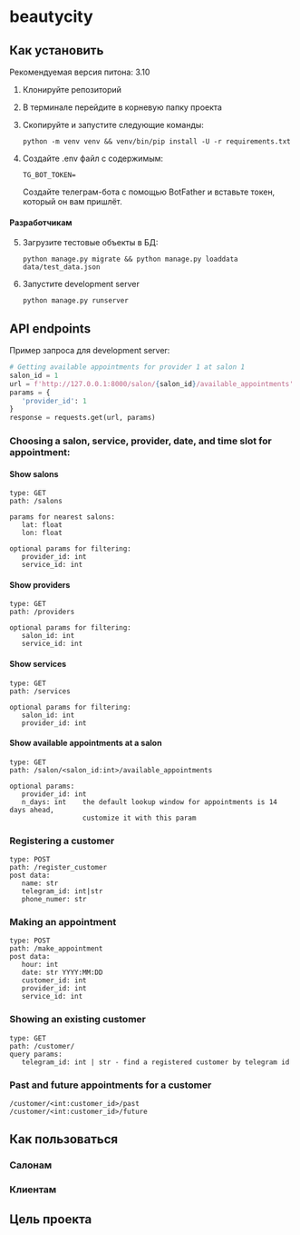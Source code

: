 # beautycity

## Как установить

Рекомендуемая версия питона: 3.10

1. Клонируйте репозиторий 
2. В терминале перейдите в корневую папку проекта
3. Скопируйте и запустите следующие команды:
    ```commandline
    python -m venv venv && venv/bin/pip install -U -r requirements.txt
    ```
4. Создайте .env файл с содержимым:
   
   ```
   TG_BOT_TOKEN=
   ```
   Создайте телеграм-бота с помощью BotFather и вставьте токен, который он вам пришлёт.
#### Paзработчикам
5. Загрузите тестовые объекты в БД:
   ```commandline
   python manage.py migrate && python manage.py loaddata data/test_data.json
   ```
6. Запустите development server
   ```commandline
   python manage.py runserver
   ```


## API endpoints

Пример запроса для development server:
```python
# Getting available appointments for provider 1 at salon 1
salon_id = 1
url = f'http://127.0.0.1:8000/salon/{salon_id}/available_appointments'
params = {
   'provider_id': 1
}
response = requests.get(url, params)
```

### Choosing a salon, service, provider, date, and time slot for appointment: 

#### Show salons
```
type: GET
path: /salons

params for nearest salons:
   lat: float
   lon: float
   
optional params for filtering:
   provider_id: int
   service_id: int
```

#### Show providers
```
type: GET
path: /providers

optional params for filtering:
   salon_id: int
   service_id: int
```

#### Show services
```
type: GET
path: /services

optional params for filtering:
   salon_id: int
   provider_id: int
```

#### Show available appointments at a salon
```
type: GET
path: /salon/<salon_id:int>/available_appointments

optional params: 
   provider_id: int
   n_days: int    the default lookup window for appointments is 14 days ahead, 
                  customize it with this param
```

### Registering a customer
```
type: POST
path: /register_customer
post data:
   name: str
   telegram_id: int|str
   phone_numer: str
```

### Making an appointment
```
type: POST
path: /make_appointment
post data:
   hour: int
   date: str YYYY:MM:DD
   customer_id: int
   provider_id: int
   service_id: int
```
### Showing an existing customer
```
type: GET
path: /customer/
query params:
   telegram_id: int | str - find a registered customer by telegram id
```
### Past and future appointments for a customer
```
/customer/<int:customer_id>/past
/customer/<int:customer_id>/future
```


## Как пользоваться

### Салонам

### Клиентам

## Цель проекта
